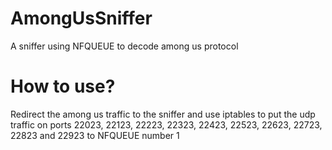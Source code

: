 # AmongUsSniffer
A sniffer using NFQUEUE to decode among us protocol

# How to use?
Redirect the among us traffic to the sniffer and use
iptables to put the udp traffic on ports 22023, 22123,
22223, 22323, 22423, 22523, 22623, 22723, 22823 and
22923 to NFQUEUE number 1
